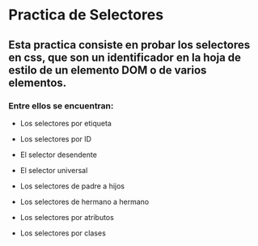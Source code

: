 # Practica de Selectores

## Esta practica consiste en probar los selectores en css, que son un identificador en la hoja de estilo de un elemento DOM o de varios elementos.
### Entre ellos se encuentran:

- Los selectores por etiqueta 
  
-  Los selectores por ID
  
- El selector desendente 

- El selector universal 
  
- Los selectores de padre a hijos 
  
- Los selectores de hermano a hermano 
  
- Los selectores por atributos 
  
- Los selectores por clases 
